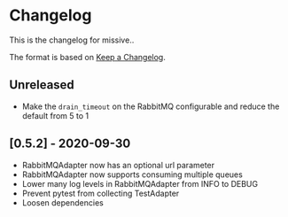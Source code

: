# Changelog

This is the changelog for missive..

The format is based on [Keep a
Changelog](https://keepachangelog.com/en/1.0.0/).

## Unreleased

- Make the `drain_timeout` on the RabbitMQ configurable and reduce the default
  from 5 to 1

## [0.5.2] - 2020-09-30

- RabbitMQAdapter now has an optional url parameter
- RabbitMQAdapter now supports consuming multiple queues
- Lower many log levels in RabbitMQAdapter from INFO to DEBUG
- Prevent pytest from collecting TestAdapter
- Loosen dependencies
